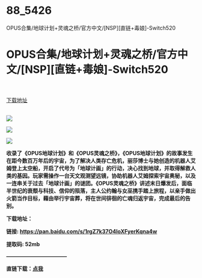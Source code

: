 # 88_5426
OPUS合集/地球计划+灵魂之桥/官方中文/[NSP][直链+毒娘]-Switch520
# OPUS合集/地球计划+灵魂之桥/官方中文/[NSP][直链+毒娘]-Switch520
 <br/></br>
[下载地址](https://www.switch520.cc/article/5426 "下载地址")
<br/></br>

<p><span><strong><img src="https://ae01.alicdn.com/kf/U9fe84eab58bb4f9ea9c197aac7a48614T.jpg"></strong></span></p>
<p><span><strong><img src="https://ae01.alicdn.com/kf/U83105d9e9a0e40168f726c7bd5593990n.jpg"></strong></span></p>
<p><span><strong><img src="https://ae01.alicdn.com/kf/U38d8397a019142f8ad6c7c4c3af4791dN.jpg"></strong></span></p>
<p><span><strong>收录了《OPUS地球计划》和《OPUS灵魂之桥》，《OPUS地球计划》的故事发生在距今数百万年后的宇宙，为了解决人类存亡危机，丽莎博士与她创造的机器人艾姆登上太空船，开启了代号为「地球计画」的行动，决心找到地球，并取得解救人类的基因。玩家需操作一台天文观测望远镜，协助机器人艾姆探索宇宙奥秘，以及一连串关于过去「地球计画」的谜团。《OPUS灵魂之桥》讲述末日爆发后，面临半世纪的衰颓与科技、信仰的殒落，主人公约翰与女巫携手踏上旅程，以亲手做出火箭当作目标，藉由举行宇宙葬，将在世间徘徊的亡魂归返宇宙，完成最后的告别。</strong></span></p><strong>
</strong><p><strong>下载地址：<br></strong></p>
<p><span><strong>链接: </strong></span><a href="https://pan.baidu.com/s/1rgZ7k37O4loXFyerKqna4w" style="text-decoration: underline"><span><strong>https://pan.baidu.com/s/1rgZ7k37O4loXFyerKqna4w</strong></span></a></p>
<p><span><strong> 提取码: 52mb</strong></span></p>
<p><span><strong>———————————–</strong></span></p>
<p><span><strong>直链下载：</strong></span><a href="https://ziyuan3.free520.net/xianggan2/opus%20collection%20%5B01004a200be82000%5D%5Bv0%5D.nsp" target="_self" style="text-decoration: underline" rel="noopener noreferrer"><span><strong>点我</strong></span></a></p>
